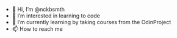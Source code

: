- 👋 Hi, I’m @nckbsmth
- 👀 I’m interested in learning to code
- 🌱 I’m currently learning by taking courses from the OdinProject
- 📫 How to reach me

<!---
nckbsmth/nckbsmth is a ✨ special ✨ repository because its `README.md` (this file) appears on your GitHub profile.
You can click the Preview link to take a look at your changes.
--->
